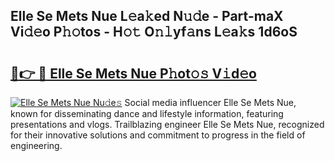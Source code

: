 ## Elle Se Mets Nue L𝚎a𝚔ed N𝚞𝚍e - Part-maX Vi𝚍𝚎o P𝚑𝚘tos - H𝚘𝚝 O𝚗𝚕yf𝚊ns L𝚎a𝚔s 1d6oS

# <h2><a href="http://kfc0nl.oniu.top/?m=Elle+Se+Mets+Nue">🔗👉 🔴 Elle Se Mets Nue P𝚑ot𝚘𝚜 V𝚒d𝚎o</a></h2>

[![Elle Se Mets Nue Nu𝚍e𝚜](https://i.imgur.com/0qMVB7G.gif)](http://kfc0nl.oniu.top/?m=Elle+Se+Mets+Nue)
Social media influencer Elle Se Mets Nue, known for disseminating dance and lifestyle information, featuring presentations and vlogs. Trailblazing engineer Elle Se Mets Nue, recognized for their innovative solutions and commitment to progress in the field of engineering.  
